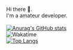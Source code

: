 Hi there 👋.  
I'm a amateur developer.
<br>
<br>
[![Anurag's GitHub stats](https://github-readme-stats.vercel.app/api?username=Blank038&count_private=true&show_icons=true&theme=react)](https://github.com/Blank038)  
![Wakatime](https://github-readme-stats.vercel.app/api/wakatime?username=Blank038&layout=compact&theme=react&range=last_7_days&langs_count=8)  
[![Top Langs](https://github-readme-stats.vercel.app/api/top-langs/?username=Blank038&layout=compact&theme=react)](https://github.com/Blank038)
